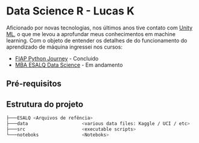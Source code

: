 # Data Science R - Lucas K

Aficionado por novas tecnologias, nos últimos anos tive contato com [Unity ML](https://unity.com/pt/products/machine-learning-agents), o que me levou a aprofundar meus conhecimentos em machine learning. Com o objeto de entender os detalhes de do funcionamento do aprendizado de máquina ingressei nos cursos: 
- [FIAP Python Journey](https://www.fiap.com.br/shift/curso/tecnologia/python-journey-machine-e-deep-learning) - Concluido
- [MBA ESALQ Data Science](https://mbauspesalq.com/cursos/mba-em-data-science-e-analytics) - Em andamento

## Pré-requisitos

## Estrutura do projeto

``` bash
├───ESALQ <Arquivos de refência>
├───data                    <various data files: Kaggle / UCI / etc>
├───src                     <executable scripts>
└───noteboks                <Noteboks>
```
